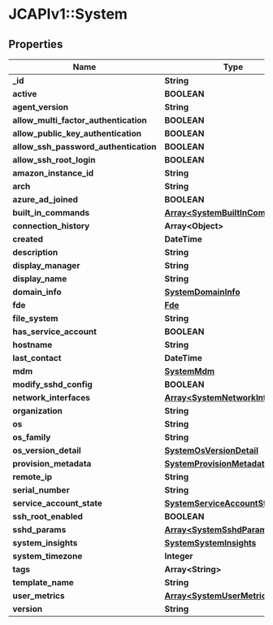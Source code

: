 # JCAPIv1::System

## Properties
Name | Type | Description | Notes
------------ | ------------- | ------------- | -------------
**_id** | **String** |  | [optional] 
**active** | **BOOLEAN** |  | [optional] 
**agent_version** | **String** |  | [optional] 
**allow_multi_factor_authentication** | **BOOLEAN** |  | [optional] 
**allow_public_key_authentication** | **BOOLEAN** |  | [optional] 
**allow_ssh_password_authentication** | **BOOLEAN** |  | [optional] 
**allow_ssh_root_login** | **BOOLEAN** |  | [optional] 
**amazon_instance_id** | **String** |  | [optional] 
**arch** | **String** |  | [optional] 
**azure_ad_joined** | **BOOLEAN** |  | [optional] 
**built_in_commands** | [**Array&lt;SystemBuiltInCommands&gt;**](SystemBuiltInCommands.md) |  | [optional] 
**connection_history** | **Array&lt;Object&gt;** |  | [optional] 
**created** | **DateTime** |  | [optional] 
**description** | **String** |  | [optional] 
**display_manager** | **String** |  | [optional] 
**display_name** | **String** |  | [optional] 
**domain_info** | [**SystemDomainInfo**](SystemDomainInfo.md) |  | [optional] 
**fde** | [**Fde**](Fde.md) |  | [optional] 
**file_system** | **String** |  | [optional] 
**has_service_account** | **BOOLEAN** |  | [optional] 
**hostname** | **String** |  | [optional] 
**last_contact** | **DateTime** |  | [optional] 
**mdm** | [**SystemMdm**](SystemMdm.md) |  | [optional] 
**modify_sshd_config** | **BOOLEAN** |  | [optional] 
**network_interfaces** | [**Array&lt;SystemNetworkInterfaces&gt;**](SystemNetworkInterfaces.md) |  | [optional] 
**organization** | **String** |  | [optional] 
**os** | **String** |  | [optional] 
**os_family** | **String** |  | [optional] 
**os_version_detail** | [**SystemOsVersionDetail**](SystemOsVersionDetail.md) |  | [optional] 
**provision_metadata** | [**SystemProvisionMetadata**](SystemProvisionMetadata.md) |  | [optional] 
**remote_ip** | **String** |  | [optional] 
**serial_number** | **String** |  | [optional] 
**service_account_state** | [**SystemServiceAccountState**](SystemServiceAccountState.md) |  | [optional] 
**ssh_root_enabled** | **BOOLEAN** |  | [optional] 
**sshd_params** | [**Array&lt;SystemSshdParams&gt;**](SystemSshdParams.md) |  | [optional] 
**system_insights** | [**SystemSystemInsights**](SystemSystemInsights.md) |  | [optional] 
**system_timezone** | **Integer** |  | [optional] 
**tags** | **Array&lt;String&gt;** |  | [optional] 
**template_name** | **String** |  | [optional] 
**user_metrics** | [**Array&lt;SystemUserMetrics&gt;**](SystemUserMetrics.md) |  | [optional] 
**version** | **String** |  | [optional] 

